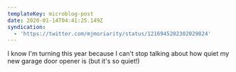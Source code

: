 ```yaml
---
templateKey: microblog-post
date: 2020-01-14T04:41:25.149Z
syndication:
  - 'https://twitter.com/mjmoriarity/status/1216945202302029824'
---
```


I know I'm turning this year because I can't stop talking about how quiet my new garage door opener is (but it's so quiet!)
